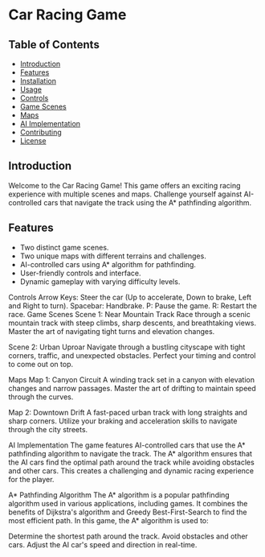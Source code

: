# Car Racing Game

## Table of Contents
- [Introduction](#introduction)
- [Features](#features)
- [Installation](#installation)
- [Usage](#usage)
- [Controls](#controls)
- [Game Scenes](#game-scenes)
- [Maps](#maps)
- [AI Implementation](#ai-implementation)
- [Contributing](#contributing)
- [License](#license)

## Introduction
Welcome to the Car Racing Game! This game offers an exciting racing experience with multiple scenes and maps. Challenge yourself against AI-controlled cars that navigate the track using the A* pathfinding algorithm.

## Features
- Two distinct game scenes.
- Two unique maps with different terrains and challenges.
- AI-controlled cars using A* algorithm for pathfinding.
- User-friendly controls and interface.
- Dynamic gameplay with varying difficulty levels.


Controls
Arrow Keys: Steer the car (Up to accelerate, Down to brake, Left and Right to turn).
Spacebar: Handbrake.
P: Pause the game.
R: Restart the race.
Game Scenes
Scene 1: Near Mountain Track
Race through a scenic mountain track with steep climbs, sharp descents, and breathtaking views. Master the art of navigating tight turns and elevation changes.

Scene 2: Urban Uproar
Navigate through a bustling cityscape with tight corners, traffic, and unexpected obstacles. Perfect your timing and control to come out on top.

Maps
Map 1: Canyon Circuit
A winding track set in a canyon with elevation changes and narrow passages. Master the art of drifting to maintain speed through the curves.

Map 2: Downtown Drift
A fast-paced urban track with long straights and sharp corners. Utilize your braking and acceleration skills to navigate through the city streets.

AI Implementation
The game features AI-controlled cars that use the A* pathfinding algorithm to navigate the track. The A* algorithm ensures that the AI cars find the optimal path around the track while avoiding obstacles and other cars. This creates a challenging and dynamic racing experience for the player.

A* Pathfinding Algorithm
The A* algorithm is a popular pathfinding algorithm used in various applications, including games. It combines the benefits of Dijkstra's algorithm and Greedy Best-First-Search to find the most efficient path. In this game, the A* algorithm is used to:

Determine the shortest path around the track.
Avoid obstacles and other cars.
Adjust the AI car's speed and direction in real-time.
